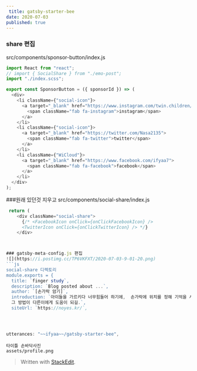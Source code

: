 ```yaml
---
 title: gatsby-starter-bee
date: 2020-07-03
published: true
---
```

### share 편집
src/components/sponsor-button/index.js
```js
import React from "react";
// import { SocialShare } from "./emo-post";
import "./index.scss";

export const SponsorButton = ({ sponsorId }) => (
  <div>
    <li className={"social-icon"}>
      <a target="_blank" href="https://www.instagram.com/twin.children/">
        <span className="fab fa-instagram">instagram</span>
      </a>
    </li>
    <li className={"social-icon"}>
      <a target="_blank" href="https://twitter.com/Nasa2135">
        <span className="fab fa-twitter">twitter</span>
      </a>
    </li>
    <li className={"WiCloud"}>
      <a target="_blank" href="https://www.facebook.com/ifyaa7">
        <span className="fab fa-facebook">facebook</span>
      </a>
    </li>
  </div>
);
```
###원래 있던것 지우고
src/components/social-share/index.js
```js
 return (
    <div className="social-share">
      {/* <FacebookIcon onClick={onClickFacebookIcon} />
      <TwitterIcon onClick={onClickTwitterIcon} /> */}
    </div>



### gatsby-meta-config.js 편집
![](https://i.postimg.cc/TP6VKFXT/2020-07-03-9-01-20.png)
```js
social-share 디렉토리
module.exports = {
  title: `finger study`,
  description: `Blog posted about ...`,
  author: `[손가락 암기]`,
  introduction: `아이들을 가르키다 너무힘들어 하기에,  손가락에 위치를 정해 기억을 시키니 무리없이 따라왔습니다. 
  그 방법이 다른이에게 도움이 되길.`,
  siteUrl: `https://noyes.kr/`, 




utterances: "~~ifyaa~~/gatsby-starter-bee",
```
```
타이틀 손바닥사진
assets/profile.png
```

> Written with [StackEdit](https://stackedit.io/).
<!--stackedit_data:
eyJoaXN0b3J5IjpbLTI5MDExNTc1M119
-->